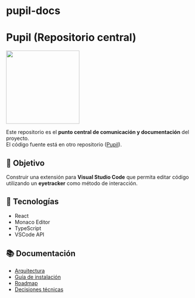 # pupil-docs
# Pupil (Repositorio central)

<img src="https://sdmntprsouthcentralus.oaiusercontent.com/files/00000000-de0c-61f7-8645-ebea20b63d44/raw?se=2025-08-21T02%3A54%3A56Z&sp=r&sv=2024-08-04&sr=b&scid=1b4c95b3-acd8-5323-b07b-618ca492f629&skoid=864daabb-d06a-46b3-a747-d35075313a83&sktid=a48cca56-e6da-484e-a814-9c849652bcb3&skt=2025-08-20T21%3A15%3A23Z&ske=2025-08-21T21%3A15%3A23Z&sks=b&skv=2024-08-04&sig=0faaSnIerxTY0Yw0/4nfrhh5Vt998XFSm/ArV0x6q1s%3D" width="200">

Este repositorio es el **punto central de comunicación y documentación** del proyecto.  
El código fuente está en otro repositorio ([Pupil](https://github.com/matiasaduco/pupil)).

## 📌 Objetivo
Construir una extensión para **Visual Studio Code** que permita editar código utilizando un **eyetracker** como método de interacción.

## 🚀 Tecnologías
- React
- Monaco Editor
- TypeScript
- VSCode API

## 📚 Documentación
- [Arquitectura](https://github.com/gonzabender/pupil-docs/wiki/Arquitectura)
- [Guía de instalación](https://github.com/gonzabender/pupil-docs/wiki/Instalacion)
- [Roadmap](https://github.com/gonzabender/pupil-docs/wiki/Roadmap)
- [Decisiones técnicas](https://github.com/gonzabender/pupil-docs/wiki/Decisiones-Tecnicas)

